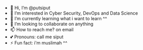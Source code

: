 - 👋 Hi, I’m @putsiput
- 👀 I’m interested in Cyber Security, DevOps and Data Science
- 🌱 I’m currently learning what i want to learn ^^
- 💞️ I’m looking to collaborate on anything
- 📫 How to reach me? on email
- 💕 Pronouns: call me siput
- ⚡ Fun fact: i'm muslimah ^^

<!---
putsiput/putsiput is a ✨ special ✨ repository because its `README.md` (this file) appears on your GitHub profile.
You can click the Preview link to take a look at your changes.
--->
